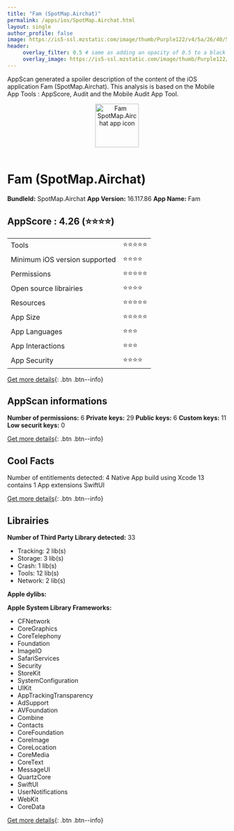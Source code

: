 ```yaml
---
title: "Fam (SpotMap.Airchat)"
permalink: /apps/ios/SpotMap.Airchat.html
layout: single
author_profile: false
image: https://is5-ssl.mzstatic.com/image/thumb/Purple122/v4/5a/26/40/5a26406f-cec8-c766-3d27-784a7ceb9dc8/AppIcon-fam-1x_U007emarketing-0-6-0-85-220.png/512x512bb.jpg
header: 
     overlay_filter: 0.5 # same as adding an opacity of 0.5 to a black background
     overlay_image: https://is5-ssl.mzstatic.com/image/thumb/Purple122/v4/5a/26/40/5a26406f-cec8-c766-3d27-784a7ceb9dc8/AppIcon-fam-1x_U007emarketing-0-6-0-85-220.png/512x512bb.jpg
---
```

AppScan generated a spoiler description of the content of the iOS application Fam (SpotMap.Airchat). This analysis is based on the Mobile App Tools : AppScore, Audit and the Mobile Audit App Tool.

  
  
<div style="text-align: center;"><img src="https://is5-ssl.mzstatic.com/image/thumb/Purple122/v4/5a/26/40/5a26406f-cec8-c766-3d27-784a7ceb9dc8/AppIcon-fam-1x_U007emarketing-0-6-0-85-220.png/512x512bb.jpg" width="100" height="100" alt="Fam SpotMap.Airchat app icon"></div></br>
  
# Fam (SpotMap.Airchat)

**BundleId:** SpotMap.Airchat
**App Version:** 16.117.86
**App Name:** Fam


## AppScore : 4.26 (⭐️⭐️⭐️⭐️) 

<table>
<tr><td> Tools </td><td> ⭐️⭐️⭐️⭐️⭐️ </td></tr>
<tr><td> Minimum iOS version supported </td><td> ⭐️⭐️⭐️⭐️ </td></tr>
<tr><td> Permissions </td><td> ⭐️⭐️⭐️⭐️⭐️ </td></tr>
<tr><td> Open source librairies </td><td> ⭐️⭐️⭐️⭐️ </td></tr>
<tr><td> Resources </td><td> ⭐️⭐️⭐️⭐️⭐️ </td></tr>
<tr><td> App Size </td><td> ⭐️⭐️⭐️⭐️⭐️ </td></tr>
<tr><td> App Languages </td><td> ⭐️⭐️⭐️ </td></tr>
<tr><td> App Interactions </td><td> ⭐️⭐️⭐️ </td></tr>
<tr><td> App Security </td><td> ⭐️⭐️⭐️⭐️ </td></tr>
</table>

[Get more details](/pricing.html){: .btn .btn--info}  
  
## AppScan informations 

**Number of permissions:** 6
**Private keys:** 29
**Public keys:** 6
**Custom keys:** 11
**Low securit keys:** 0
  
[Get more details](/pricing.html){: .btn .btn--info}

## Cool Facts

Number of entitlements detected: 4
Native App
build using Xcode 13
contains 1 App extensions
SwiftUI
  
[Get more details](/pricing.html){: .btn .btn--info}

## Librairies 
**Number of Third Party Library detected:** 33
- Tracking: 2 lib(s)
- Storage: 3 lib(s)
- Crash: 1 lib(s)
- Tools: 12 lib(s)
- Network: 2 lib(s)

**Apple dylibs:**


**Apple System Library Frameworks:**
- CFNetwork
- CoreGraphics
- CoreTelephony
- Foundation
- ImageIO
- SafariServices
- Security
- StoreKit
- SystemConfiguration
- UIKit
- AppTrackingTransparency
- AdSupport
- AVFoundation
- Combine
- Contacts
- CoreFoundation
- CoreImage
- CoreLocation
- CoreMedia
- CoreText
- MessageUI
- QuartzCore
- SwiftUI
- UserNotifications
- WebKit
- CoreData


  
[Get more details](/pricing.html){: .btn .btn--info}

